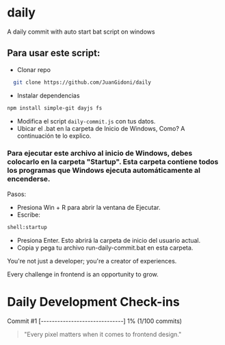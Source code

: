 # daily

A daily commit with auto start bat script on windows

## Para usar este script:

- Clonar repo

```bash
  git clone https://github.com/JuanGidoni/daily
```

- Instalar dependencias

```bash
npm install simple-git dayjs fs
```

- Modifica el script `daily-commit.js` con tus datos.
- Ubicar el .bat en la carpeta de Inicio de Windows, Como? A continuación te lo explico.

### Para ejecutar este archivo al inicio de Windows, debes colocarlo en la carpeta "Startup". Esta carpeta contiene todos los programas que Windows ejecuta automáticamente al encenderse.

Pasos:

- Presiona Win + R para abrir la ventana de Ejecutar.
- Escribe:

```cmd
shell:startup
```

- Presiona Enter. Esto abrirá la carpeta de inicio del usuario actual.
- Copia y pega tu archivo run-daily-commit.bat en esta carpeta.


You're not just a developer; you're a creator of experiences.

Every challenge in frontend is an opportunity to grow.
    
# Daily Development Check-ins

Commit #1
[------------------------------] 1% (1/100 commits)

> "Every pixel matters when it comes to frontend design."